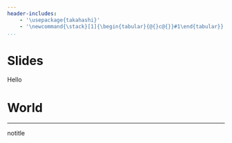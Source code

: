 ```yaml
---
header-includes:
    - '\usepackage{takahashi}'
    - '\newcommand{\stack}[1]{\begin{tabular}{@{}c@{}}#1\end{tabular}}'
...
```


# Slides

Hello

# World

---

notitle


